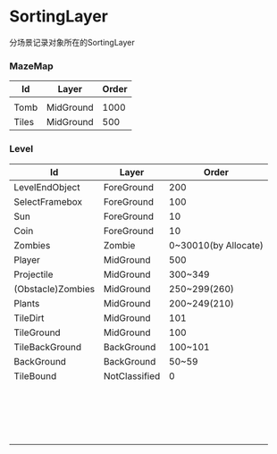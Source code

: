 # SortingLayer

分场景记录对象所在的SortingLayer

### MazeMap

| Id    | Layer     | Order |
| ----- | --------- | ----- |
|       |           |       |
| Tomb  | MidGround | 1000  |
| Tiles | MidGround | 500   |

### Level


| Id                | Layer         | Order                |
| ----------------- | ------------- | -------------------- |
| LevelEndObject    | ForeGround    | 200                  |
| SelectFramebox    | ForeGround    | 100                  |
| Sun               | ForeGround    | 10                   |
| Coin              | ForeGround    | 10                   |
| Zombies           | Zombie        | 0~30010(by Allocate) |
| Player            | MidGround     | 500                  |
| Projectile        | MidGround     | 300~349              |
| (Obstacle)Zombies | MidGround     | 250~299(260)         |
| Plants            | MidGround     | 200~249(210)         |
| TileDirt          | MidGround     | 101                  |
| TileGround        | MidGround     | 100                  |
| TileBackGround    | BackGround    | 100~101              |
| BackGround        | BackGround    | 50~59                |
| TileBound         | NotClassified | 0                    |
|                   |               |                      |
|                   |               |                      |
|                   |               |                      |
|                   |               |                      |
|                   |               |                      |
|                   |               |                      |
|                   |               |                      |
|                   |               |                      |
|                   |               |                      |
|                   |               |                      |
|                   |               |                      |
|                   |               |                      |
|                   |               |                      |
|                   |               |                      |
|                   |               |                      |
|                   |               |                      |
|                   |               |                      |
|                   |               |                      |


